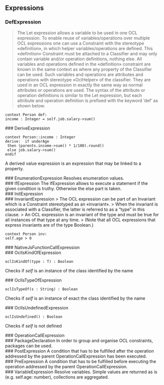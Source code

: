 ## Expressions

### DefExpression
> The Let expression allows a variable to be used in one OCL expression.
> To enable reuse of variables/operations over multiple OCL expressions one can use a Constraint with the stereotype «definition», in which helper variables/operations are defined.
> This «definition» Constraint must be attached to a Classifier and may only contain variable and/or operation definitions, nothing else.
> All variables and operations defined in the «definition» constraint are known in the same context as where any property of the Classifier can be used.
> Such variables and operations are attributes and operations with stereotype «OclHelper» of the classifier.
> They are used in an OCL expression in exactly the same way as normal attributes or operations are used.
> The syntax of the attribute or operation definitions is similar to the Let expression, but each attribute and operation definition is prefixed with the keyword ‘def’ as shown below.


```
context Person def:
income : Integer = self.job.salary->sum()
```


<div class="clearboth"></div>
### DeriveExpression



```
context Person::income : Integer
derive:  if underAge
 then (parents.income->sum() * 1/100).round()
 else job.salary->sum()
endif
```

A derived value expression is an expression that may be linked to a property.
<div class="clearboth"></div>
### EnumerationExpression
Resolves enumeration values.
<div class="clearboth"></div>
### IfExpression
The IfExpression allows to execute a statement if the given condition is truthy.
Otherwise the else part is taken.
<div class="clearboth"></div>
### InitExpression
<div class="clearboth"></div>
### InvariantExpression
> The OCL expression can be part of an Invariant which is a Constraint stereotyped as an «invariant».
> When the invariant is associated with a Classifier, the latter is referred to as a “type” in this clause.
> An OCL expression is an invariant of the type and must be true for all instances of that type at any time.
> (Note that all OCL expressions that express invariants are of the type Boolean.)


```
context Person inv:
self.age > 0
```


<div class="clearboth"></div>
### NativeJsFunctionCallExpression
<div class="clearboth"></div>
### OclIsKindOfExpression

```ocl--example
oclIsKindOf(type : T) : Boolean
```


Checks if *self* is an instance of the class identified by the name
<div class="clearboth"></div>
### OclIsTypeOfExpression

```ocl--example
oclIsTypeOf(s : String) : Boolean
```


Checks if *self* is an instance of exact the class identified by the name
<div class="clearboth"></div>
### OclIsUndefinedExpression

```ocl--example
oclIsUndefined() : Boolean
```


Checks if *self* is not defined
<div class="clearboth"></div>
### OperationCallExpression
<div class="clearboth"></div>
### PackageDeclaration
In order to group and organise OCL constraints, packages can be used.
<div class="clearboth"></div>
### PostExpression
A condition that has to be fulfilled after the operation addressed by the parent OperationCallExpression has been executed.
<div class="clearboth"></div>
### PreExpression
A condition that has to be fulfilled before executing the operation addressed by the parent OperationCallExpression.
<div class="clearboth"></div>
### VariableExpression
Resolve variables. Simple values are returned as is (e.g. self.age: number), collections are aggregated.
<div class="clearboth"></div>
